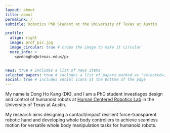 ```yaml
---
layout: about
title: about
permalink: /
subtitle: Robotics PhD Student at the University of Texas at Austin

profile:
  align: right
  image: prof_pic.jpg
  image_circular: true # crops the image to make it circular
  more_info: >
    <p>dongho@utexas.edu</p>


news: true # includes a list of news items
selected_papers: true # includes a list of papers marked as "selected={true}"
social: true # includes social icons at the bottom of the page
---
```


My name is Dong Ho Kang (DK), and I am a PhD student investiages design and control of humanoid robots at [Human Centered Robotics Lab](https://sites.utexas.edu/hcrl/) in the University of Texas at Austin.

My research aims designing a contact/impact resilient force-transparent robotic hand and developing whole body controllers to achieve seamless motion for versatile whole body manipulation tasks for humanoid robots.

